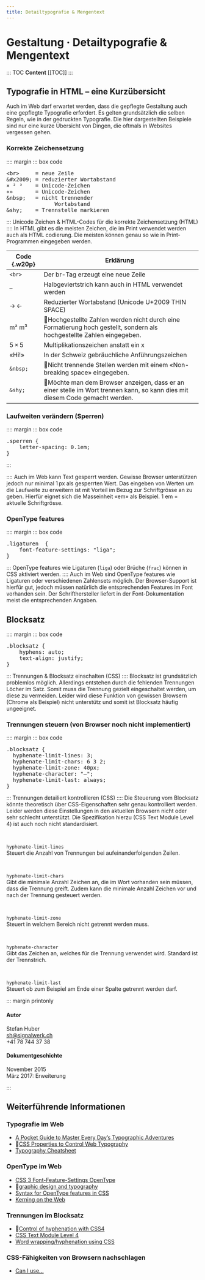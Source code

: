 ```yaml
---
title: Detailtypografie & Mengentext
---
```

# Gestaltung · Detailtypografie & Mengentext

::: TOC
**Content**
[[TOC]]
:::
<div class='header'></div>



## Typografie in HTML – eine Kurzübersicht
Auch im Web darf erwartet werden, dass die gepflegte Gestaltung auch eine gepflegte Typografie erfordert. Es gelten grundsätzlich die selben Regeln, wie in der gedruckten Typografie.
Die hier dargestellten Beispiele sind nur eine kurze Übersicht von Dingen, die oftmals in Websites vergessen gehen.


### Korrekte Zeichensetzung
:::: margin
::: box code
<pre>
&lt;br&gt;     = neue Zeile
&amp;#x2009; = reduzierter Wortabstand
× ² ³    = Unicode-Zeichen
«»       = Unicode-Zeichen
&amp;nbsp;   = nicht trennender
               Wortabstand
&amp;shy;    = Trennstelle markieren
</pre>
:::
Unicode Zeichen & HTML-Codes für die korrekte Zeichensetzung (HTML)
::::
In HTML gibt es die meisten Zeichen, die im Print verwendet werden auch als HTML codierung. Die meisten können genau so wie in Print-Programmen eingegeben werden.

| Code {.w20p}    | Erklärung                                                                                                                    |
|--------|------------------------------------------------------------------------------------------------------------------------------|
| `<br>`   | Der br-Tag erzeugt eine neue Zeile                                                                                           |
| –      | Halbgeviertstrich  kann auch in HTML verwendet werden                                                                        |
| → ←    | Reduzierter Wortabstand (Unicode U+2009 THIN SPACE)                                                                          |
| m² m³  | Hochgestellte Zahlen werden nicht durch eine Formatierung hoch gestellt, sondern als hochgestellte Zahlen eingegeben.       |
| 5 × 5  | Multiplikationszeichen anstatt ein x                                                                                         |
| «Hi!»  | In der Schweiz gebräuchliche Anführungszeichen                                                                               |
| `&nbsp;` | Nicht trennende Stellen werden mit einem «Non-breaking space» eingegeben.                                                   |
| `&shy;`  | Möchte man dem Browser anzeigen, dass er an einer stelle im Wort trennen kann, so kann dies mit diesem Code gemacht werden. |






### Laufweiten verändern (Sperren)
:::: margin
::: box code
<pre>
.sperren {
    letter-spacing: 0.1em;
}
</pre>
:::

::::
Auch im Web kann Text gesperrt werden. Gewisse Browser unterstützen jedoch nur minimal 1 px als gesperrten Wert.
Das eingeben von Werten um die Laufweite zu erweitern ist mit Vorteil im Bezug zur Schriftgrösse an zu geben. Hierfür eignet sich die Masseinheit «em» als Beispiel. 1 em = aktuelle Schriftgrösse.



### OpenType features
:::: margin
::: box code
<pre>
.ligaturen  {
    font-feature-settings: "liga";
}
</pre>
:::
OpenType features wie Ligaturen (`liga`) oder Brüche (`frac`) können in CSS aktiviert werden.
::::
Auch im Web sind OpenType features wie Ligaturen oder verschiedenen Zahlensets möglich. Der Browser-Support ist hierfür gut, jedoch müssen natürlich die entsprechenden Features im Font vorhanden sein. Der Schrifthersteller liefert in der Font-Dokumentation meist die entsprechenden Angaben.


<div class='header'></div>




## Blocksatz
:::: margin
::: box code
<pre>
.blocksatz {
    hyphens: auto;
    text-align: justify;
}
</pre>
:::
Trennungen & Blocksatz einschalten (CSS)
::::
Blocksatz ist grundsätzlich problemlos möglich. Allerdings entstehen durch die fehlenden Trennungen Löcher im Satz. Somit muss die Trennung gezielt eingeschaltet werden, um diese zu vermeiden. Leider wird diese Funktion von gewissen Browsern (Chrome als Beispiel) nicht unterstütz und somit ist Blocksatz häufig ungeeignet.

### Trennungen steuern (von Browser noch nicht implementiert)
:::: margin
::: box code
<pre>
.blocksatz {
  hyphenate-limit-lines: 3;
  hyphenate-limit-chars: 6 3 2;
  hyphenate-limit-zone: 40px;
  hyphenate-character: "–";
  hyphenate-limit-last: always;
}
</pre>
:::
Trennungen detailiert kontrollieren (CSS)
::::
Die Steuerung vom Blocksatz könnte theoretisch über CSS-Eigenschaften sehr genau kontrolliert werden. Leider werden diese Einstellungen in den aktuellen Browsern nicht oder sehr schlecht unterstützt. Die Spezifikation hierzu (CSS Text Module Level 4) ist auch noch nicht standardisiert.

<br>

`hyphenate-limit-lines` <br>
Steuert die Anzahl von Trennungen bei aufeinanderfolgenden Zeilen.

<br>

`hyphenate-limit-chars` <br>
Gibt die minimale Anzahl Zeichen an, die im Wort vorhanden sein müssen, dass die Trennung greift. Zudem kann die minimale Anzahl Zeichen vor und nach der Trennung gesteuert werden.

<br>

`hyphenate-limit-zone` <br>
Steuert in welchem Bereich nicht getrennt werden muss.

<br>

`hyphenate-character` <br>
Gibt das Zeichen an, welches für die Trennung verwendet wird. Standard ist der Trennstrich.

<br>

`hyphenate-limit-last` <br>
Steuert ob zum Beispiel am Ende einer Spalte getrennt werden darf.



<div class='header'></div>

::: margin printonly
#### Autor
Stefan Huber  
sh@signalwerk.ch  
+41 78 744 37 38

#### Dokumentgeschichte
November 2015  
März 2017: Erweiterung

:::

## Weiterführende Informationen



### Typografie im Web
* [A Pocket Guide to Master Every Day’s Typographic Adventures](http://www.typogui.de/)
* [CSS Properties to Control Web Typography](http://www.sitepoint.com/css-properties-to-control-web-typography/)
* [Typography Cheatsheet](http://www.typewolf.com/cheatsheet)

### OpenType im Web
* [CSS 3 Font-Feature-Settings OpenType](http://clagnut.com/sandbox/css3/)
* [graphic design and typography](https://www.typotheque.com/articles/opentype_features_in_web_browsers_-_tests)
* [Syntax for OpenType features in CSS](https://helpx.adobe.com/typekit/using/open-type-syntax.html)
* [Kerning on the Web](http://blog.typekit.com/2014/02/05/kerning-on-the-web/)

### Trennungen im Blocksatz
* [Control of hyphenation with CSS4](http://generatedcontent.org/post/44751461516/finer-grained-control-of-hyphenation-with-css4)
* [CSS Text Module Level 4](https://drafts.csswg.org/css-text-4/)
* [Word wrapping/hyphenation using CSS](https://kenneth.io/blog/2012/03/04/word-wrapping-hypernation-using-css/)

### CSS-Fähigkeiten von Browsern nachschlagen
* [Can I use...](http://caniuse.com/)
